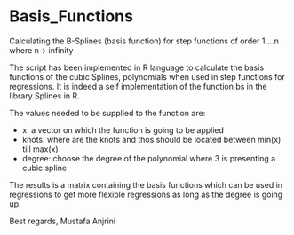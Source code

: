 # Basis_Functions
Calculating the B-Splines (basis function) for step functions of order 1....n where n-> infinity

The script has been implemented in R language to calculate the basis functions of the cubic Splines, polynomials when used in step functions for regressions.
It is indeed a self implementation of the function bs in the library Splines in R.

The values needed to be supplied to the function are:
- x: a vector on which the function is going to be applied
- knots: where are the knots and thos should be located between min(x) till max(x)
- degree: choose the degree of the polynomial where 3 is presenting a cubic spline

The results is a matrix containing the basis functions which can be used in regressions to get more flexible regressions as long as the degree is going up.

Best regards,
Mustafa Anjrini
